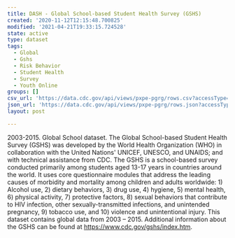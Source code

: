 ```yaml
---
title: DASH - Global School-based Student Health Survey (GSHS)
created: '2020-11-12T12:15:48.700825'
modified: '2021-04-21T19:33:15.724528'
state: active
type: dataset
tags:
  - Global
  - Gshs
  - Risk Behavior
  - Student Health
  - Survey
  - Youth Online
groups: []
csv_url: 'https://data.cdc.gov/api/views/pxpe-pgrg/rows.csv?accessType=DOWNLOAD'
json_url: 'https://data.cdc.gov/api/views/pxpe-pgrg/rows.json?accessType=DOWNLOAD'
layout: post

---
```

2003-2015. Global School dataset.  The Global School-based Student Health Survey (GSHS) was developed by the World Health Organization (WHO) in collaboration with the United Nations' UNICEF, UNESCO, and UNAIDS; and with technical assistance from CDC.  The GSHS is a school-based survey conducted primarily among students aged 13-17 years in countries around the world.  It uses core questionnaire modules that address the leading causes of morbidity and mortality among children and adults worldwide: 1) Alcohol use, 2) dietary behaviors, 3) drug use, 4) hygiene, 5) mental health, 6) physical activity, 7) protective factors, 8) sexual behaviors that contribute to HIV infection, other sexually-transmitted infections, and unintended pregnancy, 9) tobacco use, and 10) violence and unintentional injury.  This dataset contains global data from 2003 – 2015.  Additional information about the GSHS can be found at https://www.cdc.gov/gshs/index.htm.
